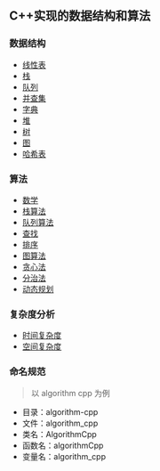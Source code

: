 ## C++实现的数据结构和算法
### 数据结构
 - [线性表](./DataStruct/List)
 - [栈](./DataStruct/Stack)
 - [队列](./DataStruct/Queue)
 - [并查集](./DataStruct/UnionFind)
 - [字典](./DataStruct/Dict)
 - [堆](./DataStruct/Heap)
 - [树](./DataStruct/Tree)
 - [图](./DataStruct/Graph)
 - [哈希表](./DataStruct/Hash)

### 算法
 - [数学](./Algorithms/math)
 - [栈算法](./Algorithms/stack)
 - [队列算法](./Algorithms/queue)
 - [查找](./Algorithms/search)
 - [排序](./Algorithms/sort)
 - [图算法](./Algorithms/graph)
 - [贪心法](./Algorithms/greedy_method)
 - [分治法](./Algorithms/divede_and_conquer_method)
 - [动态规划](./Algorithms/dynamic_programming)

### 复杂度分析
 - [时间复杂度](./Complexity/README.md)
 - [空间复杂度](./Complexity/README.md)

### 命名规范
> 以 algorithm cpp 为例
 - 目录：algorithm-cpp
 - 文件：algorithm_cpp
 - 类名：AlgorithmCpp
 - 函数名：algorithmCpp
 - 变量名：algorithm_cpp


